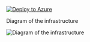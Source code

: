 [![Deploy to Azure](https://aka.ms/deploytoazurebutton)](https://portal.azure.com/#create/Microsoft.Template/uri/https%3A%2F%2Fraw.githubusercontent.com%2FDWBatmanPS%2FBicep_Deployment%2FLab_Deployments%2Fmain%2FATM_multivalue%2Fsrc%2Fmain.json)


Diagram of the infrastructure

![Diagram of the infrastructure](diagram.drawio.png)
